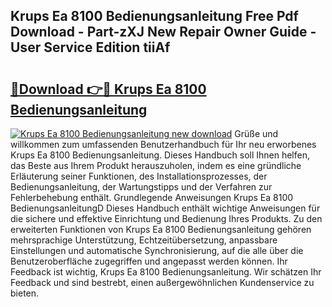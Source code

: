 ## Krups Ea 8100 Bedienungsanleitung Free Pdf Download - Part-zXJ New Repair Owner Guide - User Service Edition tiiAf

# <h2><a href="http://df3643e.blite.top/?on=Krups+Ea+8100+Bedienungsanleitung">🔗Download 👉🔴 Krups Ea 8100 Bedienungsanleitung</a></h2>

[![Krups Ea 8100 Bedienungsanleitung new download](https://i.imgur.com/lujVjoI.png)](http://df3643e.blite.top/?on=Krups+Ea+8100+Bedienungsanleitung)
Grüße und willkommen zum umfassenden Benutzerhandbuch für Ihr neu erworbenes Krups Ea 8100 Bedienungsanleitung. Dieses Handbuch soll Ihnen helfen, das Beste aus Ihrem Produkt herauszuholen, indem es eine gründliche Erläuterung seiner Funktionen, des Installationsprozesses, der Bedienungsanleitung, der Wartungstipps und der Verfahren zur Fehlerbehebung enthält. Grundlegende Anweisungen Krups Ea 8100 BedienungsanleitungD Dieses Handbuch enthält wichtige Anweisungen für die sichere und effektive Einrichtung und Bedienung Ihres Produkts. Zu den erweiterten Funktionen von Krups Ea 8100 Bedienungsanleitung gehören mehrsprachige Unterstützung, Echtzeitübersetzung, anpassbare Einstellungen und automatische Synchronisierung, auf die alle über die Benutzeroberfläche zugegriffen und angepasst werden können. Ihr Feedback ist wichtig, Krups Ea 8100 Bedienungsanleitung. Wir schätzen Ihr Feedback und sind bestrebt, einen außergewöhnlichen Kundenservice zu bieten.
